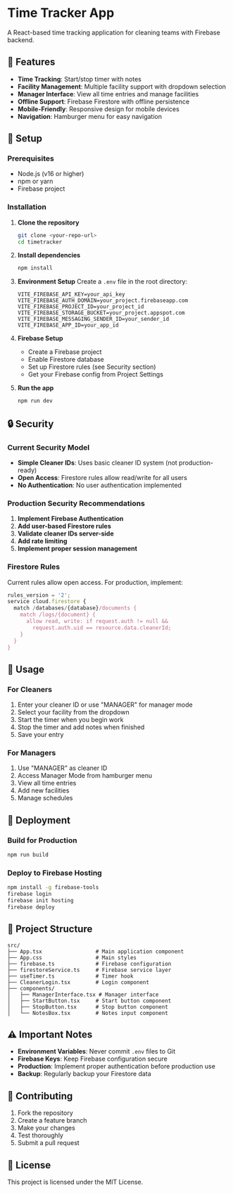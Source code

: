 # Time Tracker App

A React-based time tracking application for cleaning teams with Firebase backend.

## 🚀 Features

- **Time Tracking**: Start/stop timer with notes
- **Facility Management**: Multiple facility support with dropdown selection
- **Manager Interface**: View all time entries and manage facilities
- **Offline Support**: Firebase Firestore with offline persistence
- **Mobile-Friendly**: Responsive design for mobile devices
- **Navigation**: Hamburger menu for easy navigation

## 🔧 Setup

### Prerequisites
- Node.js (v16 or higher)
- npm or yarn
- Firebase project

### Installation

1. **Clone the repository**
   ```bash
   git clone <your-repo-url>
   cd timetracker
   ```

2. **Install dependencies**
   ```bash
   npm install
   ```

3. **Environment Setup**
   Create a `.env` file in the root directory:
   ```env
   VITE_FIREBASE_API_KEY=your_api_key
   VITE_FIREBASE_AUTH_DOMAIN=your_project.firebaseapp.com
   VITE_FIREBASE_PROJECT_ID=your_project_id
   VITE_FIREBASE_STORAGE_BUCKET=your_project.appspot.com
   VITE_FIREBASE_MESSAGING_SENDER_ID=your_sender_id
   VITE_FIREBASE_APP_ID=your_app_id
   ```

4. **Firebase Setup**
   - Create a Firebase project
   - Enable Firestore database
   - Set up Firestore rules (see Security section)
   - Get your Firebase config from Project Settings

5. **Run the app**
   ```bash
   npm run dev
   ```

## 🔒 Security

### Current Security Model
- **Simple Cleaner IDs**: Uses basic cleaner ID system (not production-ready)
- **Open Access**: Firestore rules allow read/write for all users
- **No Authentication**: No user authentication implemented

### Production Security Recommendations
1. **Implement Firebase Authentication**
2. **Add user-based Firestore rules**
3. **Validate cleaner IDs server-side**
4. **Add rate limiting**
5. **Implement proper session management**

### Firestore Rules
Current rules allow open access. For production, implement:
```javascript
rules_version = '2';
service cloud.firestore {
  match /databases/{database}/documents {
    match /logs/{document} {
      allow read, write: if request.auth != null && 
        request.auth.uid == resource.data.cleanerId;
    }
  }
}
```

## 📱 Usage

### For Cleaners
1. Enter your cleaner ID or use "MANAGER" for manager mode
2. Select your facility from the dropdown
3. Start the timer when you begin work
4. Stop the timer and add notes when finished
5. Save your entry

### For Managers
1. Use "MANAGER" as cleaner ID
2. Access Manager Mode from hamburger menu
3. View all time entries
4. Add new facilities
5. Manage schedules

## 🚀 Deployment

### Build for Production
```bash
npm run build
```

### Deploy to Firebase Hosting
```bash
npm install -g firebase-tools
firebase login
firebase init hosting
firebase deploy
```

## 📁 Project Structure

```
src/
├── App.tsx                 # Main application component
├── App.css                 # Main styles
├── firebase.ts             # Firebase configuration
├── firestoreService.ts     # Firebase service layer
├── useTimer.ts             # Timer hook
├── CleanerLogin.tsx        # Login component
├── components/
│   ├── ManagerInterface.tsx # Manager interface
│   ├── StartButton.tsx     # Start button component
│   ├── StopButton.tsx      # Stop button component
│   └── NotesBox.tsx        # Notes input component
```

## ⚠️ Important Notes

- **Environment Variables**: Never commit `.env` files to Git
- **Firebase Keys**: Keep Firebase configuration secure
- **Production**: Implement proper authentication before production use
- **Backup**: Regularly backup your Firestore data

## 🤝 Contributing

1. Fork the repository
2. Create a feature branch
3. Make your changes
4. Test thoroughly
5. Submit a pull request

## 📄 License

This project is licensed under the MIT License.

